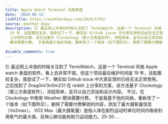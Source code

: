 ```yaml
---
title: Apple Watch Terminal 风格表盘
date: '2024-05-13'
linkTitle: https://anotherdayu.com/2024/5755/
source: Another Dayu
description: 引 最近网上冲浪的时候关注到了 TermiWatch，这是一个 Terminal 风格 Apple watch 表盘的软件。看上去非常不错，但这个项目最后维护时间是
  19 年，且配置较复杂，我尝试了一下，确实如 Github issue 中大家反馈的已经无法正常使用。 之后找到了 Drag0nV3n0m231 在 reddit
  上分享的方案，该方法基于 Clockology（第三方表盘软件），流程简单，且可以自己添加和设计内容。 不过，在 Clockology 中使用 Weather
  模块需要付费。 于是我基于他的风格，重新改了一个版本（如下图所示），删除了需要付费解锁的内容，添加了最大摄氧量信息（Vo2max）。 VO2 Max（最大摄氧量）是指人体在剧烈运动时单位时间内吸收利用氧气的最大值，反映心肺功能和耐力运动能力。25-30
  ...
disable_comments: true
---
```

引 最近网上冲浪的时候关注到了 TermiWatch，这是一个 Terminal 风格 Apple watch 表盘的软件。看上去非常不错，但这个项目最后维护时间是 19 年，且配置较复杂，我尝试了一下，确实如 Github issue 中大家反馈的已经无法正常使用。 之后找到了 Drag0nV3n0m231 在 reddit 上分享的方案，该方法基于 Clockology（第三方表盘软件），流程简单，且可以自己添加和设计内容。 不过，在 Clockology 中使用 Weather 模块需要付费。 于是我基于他的风格，重新改了一个版本（如下图所示），删除了需要付费解锁的内容，添加了最大摄氧量信息（Vo2max）。 VO2 Max（最大摄氧量）是指人体在剧烈运动时单位时间内吸收利用氧气的最大值，反映心肺功能和耐力运动能力。25-30 ...